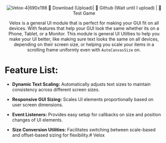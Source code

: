 <div align="center">

![Velox-4|690x198](upload://3YV7XzCB7jHQ6O2Uvm69pgs26KQ.jpeg)
:floppy_disk: Download (Upload)| :open_book: Github (Wait until I upload) | :file_folder: Test Game

Velox is a general UI module that is perfect for making your GUI fit on all devices. With features that help your GUI look the same whether its on a Phone, Tablet, or a Monitor.  This module is general UI Utilties to help you make your UI better, like making sure text looks the same on all devices, depending on their screen size, or helping you scale your items in a scrolling frame uniformly even with `AutoCanvasSize` on.

</div>

# Feature List:

* **Dynamic Text Scaling:** Automatically adjusts text sizes to maintain consistency across different screen sizes.

* **Responsive GUI Sizing:** Scales UI elements proportionally based on user screen dimensions.

* **Event Listeners:** Provides easy setup for callbacks on size and position changes of UI elements.

* **Size Conversion Utilities:** Facilitates switching between scale-based and offset-based sizing for flexibility.# Velox
